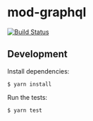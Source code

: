 # mod-graphql

[![Build Status](https://travis-ci.org/cowboyd/mod-graphql.svg?branch=master)](https://travis-ci.org/cowboyd/mod-graphql)

## Development

Install dependencies:

```
$ yarn install
```

Run the tests:

```
$ yarn test
```
